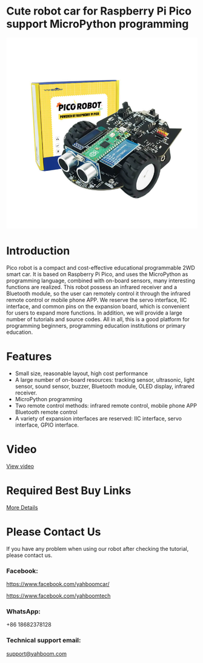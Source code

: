 # Cute robot car for Raspberry Pi Pico support MicroPython programming
![](https://github.com/YahboomTechnology/Pico-Robot/blob/main/Yahboom_PicoRobot.jpg)
# Introduction
Pico robot is a compact and cost-effective educational programmable 2WD smart car. It is based on Raspberry Pi Pico, and uses the MicroPython as programming language, combined with on-board sensors, many interesting functions are realized. This robot possess an infrared receiver and a Bluetooth module, so the user can remotely control it through the infrared remote control or mobile phone APP. We reserve the servo interface, IIC interface, and common pins on the expansion board, which is convenient for users to expand more functions. In addition, we will provide a large number of tutorials and source codes. All in all, this is a good platform for programming beginners, programming education institutions or primary education.
# Features
* Small size, reasonable layout, high cost performance
* A large number of on-board resources: tracking sensor, ultrasonic, light sensor, sound sensor, buzzer, Bluetooth module, OLED display, infrared receiver.
* MicroPython programming
* Two remote control methods: infrared remote control, mobile phone APP Bluetooth remote control
* A variety of expansion interfaces are reserved: IIC interface, servo interface, GPIO interface.
# Video
[View video](https://youtu.be/8ECy5ZWWlCw)

# Required Best Buy Links
[More Details](https://category.yahboom.net/products/pico-robot)

# Please Contact Us
If you have any problem when using our robot after checking the tutorial, please contact us.

### Facebook: 
https://www.facebook.com/yahboomcar/ 
  
https://www.facebook.com/yahboomtech
### WhatsApp:
+86 18682378128

### Technical support email: 
support@yahboom.com


